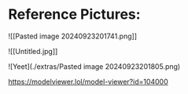 # Reference Pictures:
![[Pasted image 20240923201741.png]]


![[Untitled.jpg]]


![Yeet](./extras/Pasted image 20240923201805.png)


https://modelviewer.lol/model-viewer?id=104000


